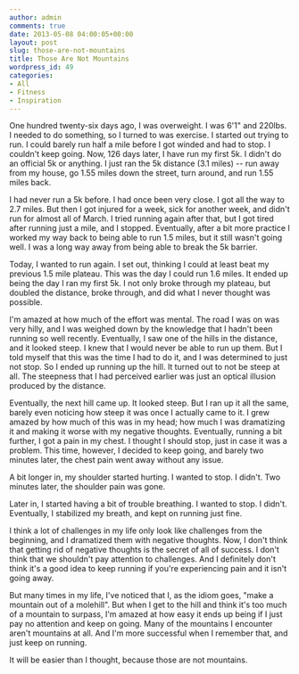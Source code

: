 ```yaml
---
author: admin
comments: true
date: 2013-05-08 04:00:05+00:00
layout: post
slug: those-are-not-mountains
title: Those Are Not Mountains
wordpress_id: 49
categories:
- All
- Fitness
- Inspiration
---
```


One hundred twenty-six days ago, I was overweight.  I was 6'1" and 220lbs. I needed to do something, so I turned to was exercise.  I started out trying to run.  I could barely run half a mile before I got winded and had to stop.  I couldn't keep going.  Now, 126 days later, I have run my first 5k.  I didn't do an official 5k or anything.  I just ran the 5k distance (3.1 miles) -- run away from my house, go 1.55 miles down the street, turn around, and run 1.55 miles back.

I had never run a 5k before.  I had once been very close.  I got all the way to 2.7 miles.  But then I got injured for a week, sick for another week, and didn't run for almost all of March.  I tried running again after that, but I got tired after running just a mile, and I stopped.  Eventually, after a bit more practice I worked my way back to being able to run 1.5 miles, but it still wasn't going well.  I was a long way away from being able to break the 5k barrier.<!-- more -->



Today, I wanted to run again.  I set out, thinking I could at least beat my previous 1.5 mile plateau.  This was the day I could run 1.6 miles.  It ended up being the day I ran my first 5k.  I not only broke through my plateau, but doubled the distance, broke through, and did what I never thought was possible.

I'm amazed at how much of the effort was mental.  The road I was on was very hilly, and I was weighed down by the knowledge that I hadn't been running so well recently.  Eventually, I saw one of the hills in the distance, and it looked steep.  I knew that I would never be able to run up them.  But I told myself that this was the time I had to do it, and I was determined to just not stop.  So I ended up running up the hill.  It turned out to not be steep at all.  The steepness that I had perceived earlier was just an optical illusion produced by the distance.



Eventually, the next hill came up.  It looked steep.  But I ran up it all the same, barely even noticing how steep it was once I actually came to it.  I grew amazed by how much of this was in my head; how much I was dramatizing it and making it worse with my negative thoughts.  Eventually, running a bit further, I got a pain in my chest.  I thought I should stop, just in case it was a problem.  This time, however, I decided to keep going, and barely two minutes later, the chest pain went away without any issue.

A bit longer in, my shoulder started hurting.  I wanted to stop.  I didn't.  Two minutes later, the shoulder pain was gone.

Later in, I started having a bit of trouble breathing.  I wanted to stop.  I didn't.  Eventually, I stabilized my breath, and kept on running just fine.



I think a lot of challenges in my life only look like challenges from the beginning, and I dramatized them with negative thoughts.  Now, I don't think that getting rid of negative thoughts is the secret of all of success.  I don't think that we shouldn't pay attention to challenges.  And I definitely don't think it's a good idea to keep running if you're experiencing pain and it isn't going away.

But many times in my life, I've noticed that I, as the idiom goes, "make a mountain out of a molehill".  But when I get to the hill and think it's too much of a mountain to surpass, I'm amazed at how easy it ends up being if I just pay no attention and keep on going.  Many of the mountains I encounter aren't mountains at all.  And I'm more successful when I remember that, and just keep on running.

It will be easier than I thought, because those are not mountains.
